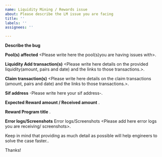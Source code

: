 ```yaml
---
name: Liquidity Mining / Rewards issue
about: Please describe the LM issue you are facing
title: ''
labels: ''
assignees: ''

---
```


**Describe the bug**
<Write here a clear and detailed description of what the bug is.>

**Pool(s) affected**
<Please write here the pool(s)you are having issues with>.

**Liquidity Add transaction(s)**
<Please write here details on the provided liquidity(amount, pairs and date) and the links to those transactions.>.

**Claim transaction(s)**
<Please write here details on the claim transactions (amount, pairs and date) and the links to those transactions.>.

**Sif address**
-Please write here your sif address-.

**Expected Reward amount / Received amount**
<Please write here details on the rewards amounts you were expecting.>.

**Reward Program title**
<Please write here the name of the reward program you are having issues with.>.

**Error logs/Screenshots**
Error logs/Screenshots
<Please add here error logs you are receiving/ screenshots>.

Keep in mind that providing as much detail as possible will help engineers to solve the case faster..

Thanks!
